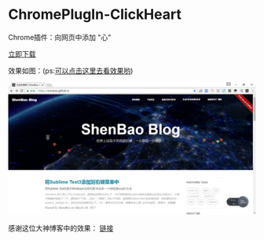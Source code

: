 # ChromePlugIn-ClickHeart

Chrome插件：向网页中添加 "心"

[立即下载](https://raw.githubusercontent.com/ShenBao/ChromePlugIn-ClickHeart/master/ChromePlugIn-ClickHeart.crx)

效果如图：(ps:[可以点击这里去看效果哟](https://shenbao.github.io))

![img](./img/img.png "img")

感谢这位大神博客中的效果：
[链接](http://fedt.coding.me/2016/08/17/%E8%87%AA%E5%AE%9A%E4%B9%89%E4%BA%8B%E4%BB%B6/)


<br/><br/>
